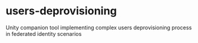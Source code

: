 # users-deprovisioning
Unity companion tool implementing complex users deprovisioning process in federated identity scenarios
